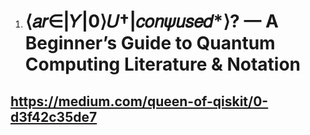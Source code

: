 1. # ⟨𝑎𝑟∈|𝑌|0⟩𝑈†|𝑐𝑜𝑛𝜓𝑢𝑠𝑒𝑑*⟩? — A Beginner’s Guide to Quantum Computing Literature & Notation
## https://medium.com/queen-of-qiskit/0-d3f42c35de7

